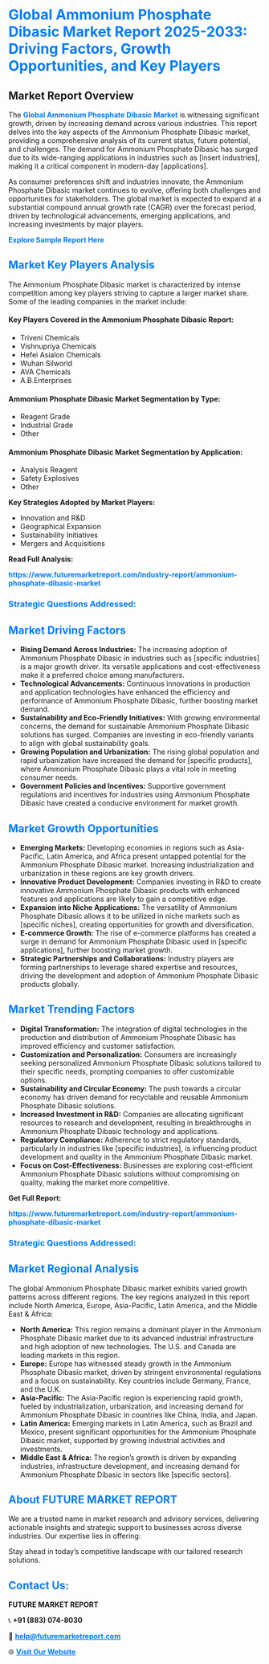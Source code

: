 <h1 style="color: #007BFF;">Global Ammonium Phosphate Dibasic Market Report 2025-2033: Driving Factors, Growth Opportunities, and Key Players</h1>

<section id="overview">
<h2>Market Report Overview</h2>
<p>The <a href="https://www.futuremarketreport.com/industry-report/ammonium-phosphate-dibasic-market" style="color: #007BFF; text-decoration: none;"><strong>Global Ammonium Phosphate Dibasic Market</strong></a> is witnessing significant growth, driven by increasing demand across various industries. This report delves into the key aspects of the Ammonium Phosphate Dibasic market, providing a comprehensive analysis of its current status, future potential, and challenges. The demand for Ammonium Phosphate Dibasic has surged due to its wide-ranging applications in industries such as [insert industries], making it a critical component in modern-day [applications].</p>
<p>As consumer preferences shift and industries innovate, the Ammonium Phosphate Dibasic market continues to evolve, offering both challenges and opportunities for stakeholders. The global market is expected to expand at a substantial compound annual growth rate (CAGR) over the forecast period, driven by technological advancements, emerging applications, and increasing investments by major players.</p>
</section>

<section id="overview">
<p><a href="https://www.futuremarketreport.com/request-sample/reportId=32606" style="color: #007BFF; text-decoration: none;"><strong>Explore Sample Report Here</strong></a></p>
</section>

<section id="key-players">
<h2 style="color: #007BFF;">Market Key Players Analysis</h2>
<p>The Ammonium Phosphate Dibasic market is characterized by intense competition among key players striving to capture a larger market share. Some of the leading companies in the market include:</p>
<h4>Key Players Covered in the Ammonium Phosphate Dibasic Report:</h4>
<ul><li>Triveni Chemicals</li><li>Vishnupriya Chemicals</li><li>Hefei Asialon Chemicals</li><li>Wuhan Silworld</li><li>AVA Chemicals</li><li>A.B.Enterprises</li></ul>
<h4>Ammonium Phosphate Dibasic Market Segmentation by Type:</h4>
<ul><li>Reagent Grade</li><li>Industrial Grade</li><li>Other</li></ul>

<h4>Ammonium Phosphate Dibasic Market Segmentation by Application:</h4>
<ul><li>Analysis Reagent</li><li>Safety Explosives</li><li>Other</li></ul>
<p><strong>Key Strategies Adopted by Market Players:</strong></p>
<ul>
<li>Innovation and R&D</li>
<li>Geographical Expansion</li>
<li>Sustainability Initiatives</li>
<li>Mergers and Acquisitions</li>
</ul>
</section>

<section>
<p><strong>Read Full Analysis: </strong></p><a href="https://www.futuremarketreport.com/industry-report/ammonium-phosphate-dibasic-market" style="color: #007BFF; text-decoration: none;"><strong>https://www.futuremarketreport.com/industry-report/ammonium-phosphate-dibasic-market</strong></a>
<h3 style="color: #007BFF;">Strategic Questions Addressed:</h3>
</section>

<section id="driving-factors">
<h2 style="color: #007BFF;">Market Driving Factors</h2>
<ul>
<li><strong>Rising Demand Across Industries:</strong> The increasing adoption of Ammonium Phosphate Dibasic in industries such as [specific industries] is a major growth driver. Its versatile applications and cost-effectiveness make it a preferred choice among manufacturers.</li>
<li><strong>Technological Advancements:</strong> Continuous innovations in production and application technologies have enhanced the efficiency and performance of Ammonium Phosphate Dibasic, further boosting market demand.</li>
<li><strong>Sustainability and Eco-Friendly Initiatives:</strong> With growing environmental concerns, the demand for sustainable Ammonium Phosphate Dibasic solutions has surged. Companies are investing in eco-friendly variants to align with global sustainability goals.</li>
<li><strong>Growing Population and Urbanization:</strong> The rising global population and rapid urbanization have increased the demand for [specific products], where Ammonium Phosphate Dibasic plays a vital role in meeting consumer needs.</li>
<li><strong>Government Policies and Incentives:</strong> Supportive government regulations and incentives for industries using Ammonium Phosphate Dibasic have created a conducive environment for market growth.</li>
</ul>
</section>

<section id="growth-opportunities">
<h2 style="color: #007BFF;">Market Growth Opportunities</h2>
<ul>
<li><strong>Emerging Markets:</strong> Developing economies in regions such as Asia-Pacific, Latin America, and Africa present untapped potential for the Ammonium Phosphate Dibasic market. Increasing industrialization and urbanization in these regions are key growth drivers.</li>
<li><strong>Innovative Product Development:</strong> Companies investing in R&D to create innovative Ammonium Phosphate Dibasic products with enhanced features and applications are likely to gain a competitive edge.</li>
<li><strong>Expansion into Niche Applications:</strong> The versatility of Ammonium Phosphate Dibasic allows it to be utilized in niche markets such as [specific niches], creating opportunities for growth and diversification.</li>
<li><strong>E-commerce Growth:</strong> The rise of e-commerce platforms has created a surge in demand for Ammonium Phosphate Dibasic used in [specific applications], further boosting market growth.</li>
<li><strong>Strategic Partnerships and Collaborations:</strong> Industry players are forming partnerships to leverage shared expertise and resources, driving the development and adoption of Ammonium Phosphate Dibasic products globally.</li>
</ul>
</section>

<section id="trending-factors">
<h2 style="color: #007BFF;">Market Trending Factors</h2>
<ul>
<li><strong>Digital Transformation:</strong> The integration of digital technologies in the production and distribution of Ammonium Phosphate Dibasic has improved efficiency and customer satisfaction.</li>
<li><strong>Customization and Personalization:</strong> Consumers are increasingly seeking personalized Ammonium Phosphate Dibasic solutions tailored to their specific needs, prompting companies to offer customizable options.</li>
<li><strong>Sustainability and Circular Economy:</strong> The push towards a circular economy has driven demand for recyclable and reusable Ammonium Phosphate Dibasic solutions.</li>
<li><strong>Increased Investment in R&D:</strong> Companies are allocating significant resources to research and development, resulting in breakthroughs in Ammonium Phosphate Dibasic technology and applications.</li>
<li><strong>Regulatory Compliance:</strong> Adherence to strict regulatory standards, particularly in industries like [specific industries], is influencing product development and quality in the Ammonium Phosphate Dibasic market.</li>
<li><strong>Focus on Cost-Effectiveness:</strong> Businesses are exploring cost-efficient Ammonium Phosphate Dibasic solutions without compromising on quality, making the market more competitive.</li>
</ul>
</section>

<section>
<p><strong>Get Full Report: </strong></p><a href="https://www.futuremarketreport.com/industry-report/ammonium-phosphate-dibasic-market" style="color: #007BFF; text-decoration: none;"><strong>https://www.futuremarketreport.com/industry-report/ammonium-phosphate-dibasic-market</strong></a>
<h3 style="color: #007BFF;">Strategic Questions Addressed:</h3>
</section>


<section id="regional-analysis">
<h2 style="color: #007BFF;">Market Regional Analysis</h2>
<p>The global Ammonium Phosphate Dibasic market exhibits varied growth patterns across different regions. The key regions analyzed in this report include North America, Europe, Asia-Pacific, Latin America, and the Middle East & Africa:</p>
<ul>
<li><strong>North America:</strong> This region remains a dominant player in the Ammonium Phosphate Dibasic market due to its advanced industrial infrastructure and high adoption of new technologies. The U.S. and Canada are leading markets in this region.</li>
<li><strong>Europe:</strong> Europe has witnessed steady growth in the Ammonium Phosphate Dibasic market, driven by stringent environmental regulations and a focus on sustainability. Key countries include Germany, France, and the U.K.</li>
<li><strong>Asia-Pacific:</strong> The Asia-Pacific region is experiencing rapid growth, fueled by industrialization, urbanization, and increasing demand for Ammonium Phosphate Dibasic in countries like China, India, and Japan.</li>
<li><strong>Latin America:</strong> Emerging markets in Latin America, such as Brazil and Mexico, present significant opportunities for the Ammonium Phosphate Dibasic market, supported by growing industrial activities and investments.</li>
<li><strong>Middle East & Africa:</strong> The region’s growth is driven by expanding industries, infrastructure development, and increasing demand for Ammonium Phosphate Dibasic in sectors like [specific sectors].</li>
</ul>
</section>

<footer>
<h2 style="color: #007BFF;">About FUTURE MARKET REPORT</h2>
<p>We are a trusted name in market research and advisory services, delivering actionable insights and strategic support to businesses across diverse industries. Our expertise lies in offering:</p>

<p>Stay ahead in today’s competitive landscape with our tailored research solutions.</p>

<h2 style="color: #007BFF;">Contact Us:</h2>
<p><strong>FUTURE MARKET REPORT</strong></p>
<p>📞 <strong>+91 (883) 074-8030</strong></p>
<p>📧 <strong><a href="mailto:help@futuremarketreport.com" style="color: #007BFF;">help@futuremarketreport.com</a></strong></p>
<p>🌐 <strong><a href="https://www.futuremarketreport.com/" style="color: #007BFF;">Visit Our Website</a></strong></p>
</footer>